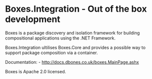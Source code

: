 Boxes.Integration - Out of the box development
=======

Boxes is a package discovery and isolation framework for building compositional applications using the .NET Framework.

Boxes.Integration ultilises Boxes.Core and provides a possible way to support package composition via a container.

Documentation:		- http://docs.dbones.co.uk/boxes.MainPage.ashx

Boxes is Apache 2.0 licensed.